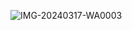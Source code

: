 ![IMG-20240317-WA0003](https://github.com/w20427/pdf-Viewer/assets/94058941/3bfafe3b-fbd4-417e-8f32-c20a00523b3e)
